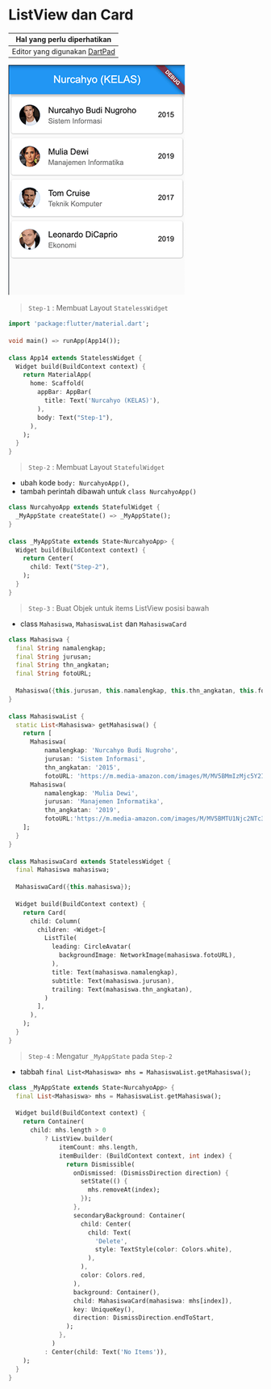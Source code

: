 # ListView dan Card 

Hal yang perlu diperhatikan |
------------ |
Editor yang digunakan [DartPad](http://dartpad.dartlang.org) |

![ListView Card](/listview.png)

> `Step-1` : Membuat Layout `StatelessWidget`

```dart
import 'package:flutter/material.dart';

void main() => runApp(App14());

class App14 extends StatelessWidget {
  Widget build(BuildContext context) {
    return MaterialApp(
      home: Scaffold(
        appBar: AppBar(
          title: Text('Nurcahyo (KELAS)'),
        ),
        body: Text("Step-1"),
      ),
    );
  }
}
```

> `Step-2` : Membuat Layout `StatefulWidget`
- ubah kode `body: NurcahyoApp(),`
- tambah perintah dibawah untuk `class NurcahyoApp()`
  
```dart
class NurcahyoApp extends StatefulWidget {
  _MyAppState createState() => _MyAppState();
}

class _MyAppState extends State<NurcahyoApp> {
  Widget build(BuildContext context) {
    return Center(
      child: Text("Step-2"),
    );
  }
}
```

> `Step-3` : Buat Objek untuk items ListView posisi bawah

* class `Mahasiswa`, `MahasiswaList` dan `MahasiswaCard` 

```dart
class Mahasiswa {
  final String namalengkap;
  final String jurusan;
  final String thn_angkatan;
  final String fotoURL;
 
  Mahasiswa({this.jurusan, this.namalengkap, this.thn_angkatan, this.fotoURL});
}

class MahasiswaList {
  static List<Mahasiswa> getMahasiswa() {
    return [
      Mahasiswa(
          namalengkap: 'Nurcahyo Budi Nugroho',
          jurusan: 'Sistem Informasi',
          thn_angkatan: '2015',
          fotoURL: 'https://m.media-amazon.com/images/M/MV5BMmIzMjc5Y2ItNTIyZi00YTEzLWI4NDAtODQ0MzBiNTZmMDMxXkEyXkFqcGdeQXVyMjQwMzc1MzI@._V1_UY209_CR13,0,140,209_AL_.jpg'),
      Mahasiswa(
          namalengkap: 'Mulia Dewi',
          jurusan: 'Manajemen Informatika',
          thn_angkatan: '2019',
          fotoURL:'https://m.media-amazon.com/images/M/MV5BMTU1Njc2NTc3OV5BMl5BanBnXkFtZTgwMzUyNjU5NDM@._V1_UY209_CR87,0,140,209_AL_.jpg'),      
    ];
  }
}

class MahasiswaCard extends StatelessWidget {
  final Mahasiswa mahasiswa;

  MahasiswaCard({this.mahasiswa});

  Widget build(BuildContext context) {
    return Card(
      child: Column(
        children: <Widget>[
          ListTile(
            leading: CircleAvatar(
              backgroundImage: NetworkImage(mahasiswa.fotoURL),
            ),
            title: Text(mahasiswa.namalengkap),
            subtitle: Text(mahasiswa.jurusan),
            trailing: Text(mahasiswa.thn_angkatan),
          )
        ],
      ),
    );
  }
}
```  

> `Step-4` : Mengatur `_MyAppState` pada `Step-2`

* tabbah `final List<Mahasiswa> mhs = MahasiswaList.getMahasiswa();` 

```dart
class _MyAppState extends State<NurcahyoApp> {
  final List<Mahasiswa> mhs = MahasiswaList.getMahasiswa();

  Widget build(BuildContext context) {
    return Container(
      child: mhs.length > 0
          ? ListView.builder(
              itemCount: mhs.length,
              itemBuilder: (BuildContext context, int index) {
                return Dismissible(
                  onDismissed: (DismissDirection direction) {
                    setState(() {
                      mhs.removeAt(index);
                    });
                  },
                  secondaryBackground: Container(
                    child: Center(
                      child: Text(
                        'Delete',
                        style: TextStyle(color: Colors.white),
                      ),
                    ),
                    color: Colors.red,
                  ),
                  background: Container(),
                  child: MahasiswaCard(mahasiswa: mhs[index]),
                  key: UniqueKey(),
                  direction: DismissDirection.endToStart,
                );
              },
            )
          : Center(child: Text('No Items')),
    );
  }
}
```

